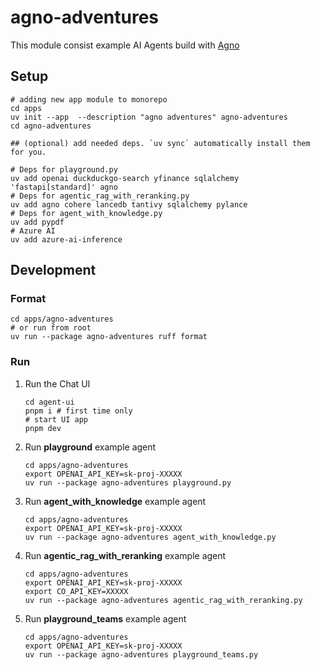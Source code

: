 # agno-adventures

This module consist example AI Agents build with [Agno](https://docs.agno.com/introduction)

## Setup

```shell
# adding new app module to monorepo
cd apps
uv init --app  --description "agno adventures" agno-adventures
cd agno-adventures

## (optional) add needed deps. `uv sync` automatically install them for you.

# Deps for playground.py
uv add openai duckduckgo-search yfinance sqlalchemy 'fastapi[standard]' agno
# Deps for agentic_rag_with_reranking.py
uv add agno cohere lancedb tantivy sqlalchemy pylance
# Deps for agent_with_knowledge.py
uv add pypdf
# Azure AI
uv add azure-ai-inference
```

## Development

### Format

```shell
cd apps/agno-adventures
# or run from root
uv run --package agno-adventures ruff format
```

### Run

1. Run the Chat UI

    ```shell
    cd agent-ui
    pnpm i # first time only
    # start UI app
    pnpm dev
    ```

2. Run **playground** example agent

    ```shell
    cd apps/agno-adventures
    export OPENAI_API_KEY=sk-proj-XXXXX
    uv run --package agno-adventures playground.py
    ```

3. Run **agent_with_knowledge** example agent

    ```shell
    cd apps/agno-adventures
    export OPENAI_API_KEY=sk-proj-XXXXX
    uv run --package agno-adventures agent_with_knowledge.py
    ```

4. Run **agentic_rag_with_reranking** example agent

    ```shell
    cd apps/agno-adventures
    export OPENAI_API_KEY=sk-proj-XXXXX
    export CO_API_KEY=XXXXX
    uv run --package agno-adventures agentic_rag_with_reranking.py
    ```

5. Run **playground_teams** example agent

    ```shell
    cd apps/agno-adventures
    export OPENAI_API_KEY=sk-proj-XXXXX
    uv run --package agno-adventures playground_teams.py
    ```

